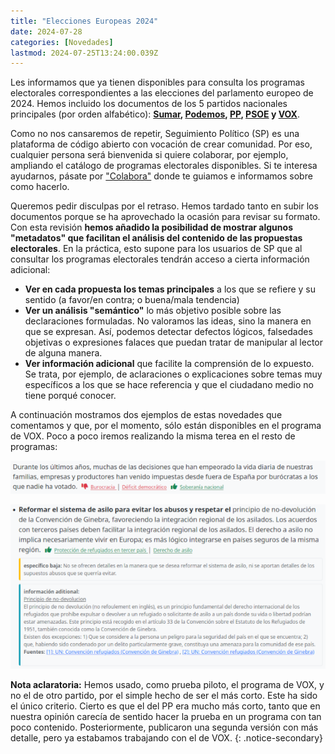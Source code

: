 ```yaml
---
title: "Elecciones Europeas 2024"
date: 2024-07-28
categories: [Novedades]
lastmod: 2024-07-25T13:24:00.039Z
---
```


Les informamos que ya tienen disponibles para consulta los programas electorales correspondientes a las elecciones del parlamento europeo de 2024. Hemos incluido los documentos de los 5 partidos nacionales principales (por orden alfabético): **[Sumar](/docs/2024_sumar_eu_9J), [Podemos](/docs/2024_podemos_eu_9J), [PP](/docs/2024_pp_eu_v2), [PSOE](/docs/2024_psoe_eu_9J) y [VOX](/docs/2024_vox_eu_9J)**.

Como no nos cansaremos de repetir, Seguimiento Político (SP) es una plataforma de código abierto con vocación de crear comunidad. Por eso, cualquier persona será bienvenida si quiere colaborar, por ejemplo, ampliando el catálogo de programas electorales disponibles. Si te interesa ayudarnos, pásate por ["Colabora"](/colabora) donde te guiamos e informamos sobre como hacerlo.

Queremos pedir disculpas por el retraso. Hemos tardado tanto en subir los documentos porque se ha aprovechado la ocasión para revisar su formato. Con esta revisión **hemos añadido la posibilidad de mostrar algunos "metadatos" que facilitan el análisis del contenido de las propuestas electorales**. En la práctica, esto supone para los usuarios de SP que al consultar los programas electorales tendrán acceso a cierta información adicional:
- **Ver en cada propuesta los temas principales** a los que se refiere y su sentido (a favor/en contra; o buena/mala tendencia)
- **Ver un análisis "semántico"** lo más objetivo posible sobre las declaraciones formuladas. No valoramos las ideas, sino la manera en que se expresan. Así, podemos detectar defectos lógicos, falsedades objetivas o expresiones falaces que puedan tratar de manipular al lector de alguna manera.   
- **Ver información adicional** que facilite la comprensión de lo expuesto. Se trata, por ejemplo, de aclaraciones o explicaciones sobre temas muy específicos a los que se hace referencia y que el ciudadano medio no tiene porqué conocer.

A continuación mostramos dos ejemplos de estas novedades que comentamos y que, por el momento, sólo están disponibles en el programa de VOX. Poco a poco iremos realizando la misma terea en el resto de programas: 

![Ejemplo temas](/assets/images/blog/2024/ejemplo-topics.png)

![Ejemplo información](/assets/images/blog/2024/ejemplo-informacion.png)

**Nota aclaratoria:** Hemos usado, como prueba piloto, el programa de VOX, y no el de otro partido, por el simple hecho de ser el más corto. Este ha sido el único criterio. Cierto es que el del PP era mucho más corto, tanto que en nuestra opinión carecía de sentido hacer la prueba en un programa con tan poco contenido. Posteriormente, publicaron una segunda versión con más detalle, pero ya estabamos trabajando con el de VOX.
{: .notice-secondary}